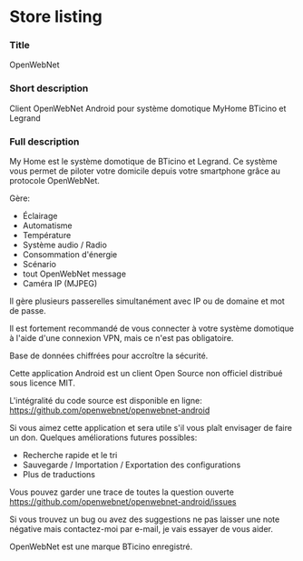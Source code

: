 # Store listing

### Title
OpenWebNet

### Short description
Client OpenWebNet Android pour système domotique MyHome BTicino et Legrand

### Full description
My Home est le système domotique de BTicino et Legrand. Ce système vous permet de piloter votre domicile depuis votre smartphone grâce au protocole OpenWebNet.

Gère:
- Éclairage
- Automatisme
- Température
- Système audio / Radio
- Consommation d'énergie
- Scénario
- tout OpenWebNet message
- Caméra IP (MJPEG)

Il gère plusieurs passerelles simultanément avec IP ou de domaine et mot de passe.

Il est fortement recommandé de vous connecter à votre système domotique à l'aide d'une connexion VPN, mais ce n'est pas obligatoire.

Base de données chiffrées pour accroître la sécurité.

Cette application Android est un client Open Source non officiel distribué sous licence MIT.

L'intégralité du code source est disponible en ligne: https://github.com/openwebnet/openwebnet-android

Si vous aimez cette application et sera utile s'il vous plaît envisager de faire un don. Quelques améliorations futures possibles:
- Recherche rapide et le tri
- Sauvegarde / Importation / Exportation des configurations
- Plus de traductions

Vous pouvez garder une trace de toutes la question ouverte https://github.com/openwebnet/openwebnet-android/issues

Si vous trouvez un bug ou avez des suggestions ne pas laisser une note négative mais contactez-moi par e-mail, je vais essayer de vous aider.

OpenWebNet est une marque BTicino enregistré.
